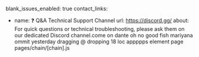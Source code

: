 blank_issues_enabled: true
contact_links:
  - name: ❓ Q&A Technical Support Channel
    url: https://discord.gg/
    about: For quick questions or technical troubleshooting, please ask them on our dedicated Discord channel.come on
dante 
oh no 
good fish
mariyana
ommit
yesterday
dragging @ dropping
18 loc appppps
element page
pages/chain/[chain].js
